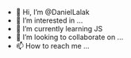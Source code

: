- 👋 Hi, I’m @DanielLalak
- 👀 I’m interested in ...
- 🌱 I’m currently learning JS
- 💞️ I’m looking to collaborate on ...
- 📫 How to reach me ...

<!---
DanielLalak/DanielLalak is a ✨ special ✨ repository because its `README.md` (this file) appears on your GitHub profile.
You can click the Preview link to take a look at your changes.
--->
